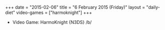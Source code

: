 +++
date = "2015-02-06"
title = "6 February 2015 (Friday)"
layout = "daily-diet"
video-games = ["harmoknight"]
+++


* Video Game: HarmoKnight {N3DS} /b/